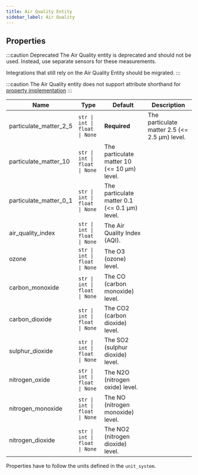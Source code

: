 ```yaml
---
title: Air Quality Entity
sidebar_label: Air Quality
---
```


## Properties

:::caution Deprecated
The Air Quality entity is deprecated and should not be used. Instead, use
separate sensors for these measurements.

Integrations that still rely on the Air Quality Entity should be migrated.
:::

:::caution
The Air Quality entity does not support attribute shorthand for [property implementation](../entity.md#entity-class-or-instance-attributes)
:::


| Name | Type | Default | Description
| ---- | ---- | ------- | -----------
| particulate_matter_2_5 | <code>str &#124; int &#124; float &#124; None</code> | **Required** | The particulate matter 2.5 (<= 2.5 μm) level.
| particulate_matter_10 | <code>str &#124; int &#124; float &#124; None</code> | The particulate matter 10 (<= 10 μm) level.
| particulate_matter_0_1 | <code>str &#124; int &#124; float &#124; None</code> | The particulate matter 0.1 (<= 0.1 μm) level.
| air_quality_index | <code>str &#124; int &#124; float &#124; None</code> | The Air Quality Index (AQI).
| ozone | <code>str &#124; int &#124; float &#124; None</code> | The O3 (ozone) level.
| carbon_monoxide | <code>str &#124; int &#124; float &#124; None</code> | The CO (carbon monoxide) level.
| carbon_dioxide | <code>str &#124; int &#124; float &#124; None</code> | The CO2 (carbon dioxide) level.
| sulphur_dioxide | <code>str &#124; int &#124; float &#124; None</code> | The SO2 (sulphur dioxide) level.
| nitrogen_oxide | <code>str &#124; int &#124; float &#124; None</code> | The N2O (nitrogen oxide) level.
| nitrogen_monoxide | <code>str &#124; int &#124; float &#124; None</code> | The NO (nitrogen monoxide) level.
| nitrogen_dioxide | <code>str &#124; int &#124; float &#124; None</code> | The NO2 (nitrogen dioxide) level.

Properties have to follow the units defined in the `unit_system`.
